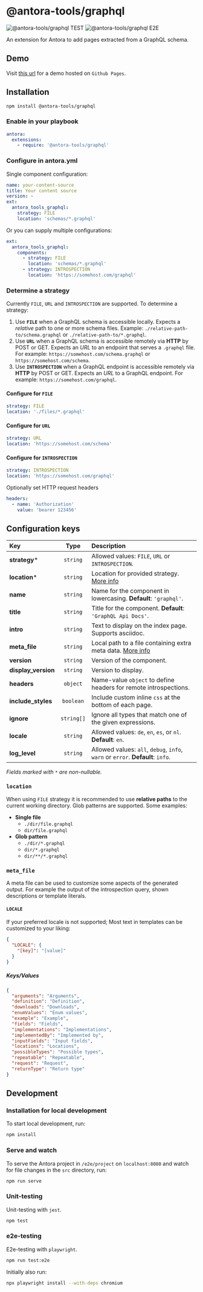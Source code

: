 # @antora-tools/graphql

![@antora-tools/graphql TEST](https://github.com/markopostma/antora-tools/actions/workflows/graphql-test.yml/badge.svg?branch=main)
![@antora-tools/graphql E2E](https://github.com/markopostma/antora-tools/actions/workflows/graphql-e2e.yml/badge.svg?branch=main)

An extension for Antora to add pages extracted from a GraphQL schema.

## Demo

Visit [this url](https://markopostma.github.io/antora-docs/graphql-demo) for a demo hosted on `Github Pages`.

## Installation

```bash
npm install @antora-tools/graphql
```

### Enable in your playbook

```yml
antora:
  extensions:
    - require: '@antora-tools/graphql'
```

### Configure in antora.yml

Single component configuration:

```yml
name: your-content-source
title: Your content source
version: ~
ext:
  antora_tools_graphql:
    strategy: FILE
    location: 'schemas/*.graphql'
```

Or you can supply multiple configurations:

```yml
ext:
  antora_tools_graphql:
    components:
      - strategy: FILE
        location: 'schemas/*.graphql'
      - strategy: INTROSPECTION
        location: 'https://somehost.com/graphql'
```

### Determine a strategy

Currently `FILE`, `URL` and `INTROSPECTION` are supported. To determine a strategy:

1. Use **`FILE`** when a GraphQL schema is accessible locally. Expects a _relative_ path to one or more schema files. Example: `./relative-path-to/schema.graphql` or `./relative-path-to/*.graphql`.
2. Use **`URL`** when a GraphQL schema is accessible remotely via **HTTP** by POST or GET. Expects an _URL_ to an endpoint that serves a `.graphql` file. For example: `https://somehost.com/schema.graphql` or `https://somehost.com/schema`.
3. Use **`INTROSPECTION`** when a GraphQL endpoint is accessible remotely via **HTTP** by POST or GET. Expects an _URL_ to a GraphQL endpoint. For example: `https://somehost.com/graphql`.

#### Configure for `FILE`

```yml
strategy: FILE
location: './files/*.graphql'
```

#### Configure for `URL`

```yml
strategy: URL
location: 'https://somehost.com/schema'
```

#### Configure for `INTROSPECTION`

```yml
strategy: INTROSPECTION
location: 'https://somehost.com/graphql'
```

Optionally set HTTP request headers

```yml
headers:
  - name: 'Authorization'
    value: 'bearer 123456'
```

## Configuration keys

| Key                 |    Type    | Description                                                                     |
| :------------------ | :--------: | :------------------------------------------------------------------------------ |
| **strategy**\*      |  `string`  | Allowed values: `FILE`, `URL` or `INTROSPECTION`.                               |
| **location**\*      |  `string`  | Location for provided strategy. [More info](#location)                          |
| **name**            |  `string`  | Name for the component in lowercasing. **Default**: `'graphql'`.                |
| **title**           |  `string`  | Title for the component. **Default**: `'GraphQL Api Docs'`.                     |
| **intro**           |  `string`  | Text to display on the index page. Supports asciidoc.                           |
| **meta_file**       |  `string`  | Local path to a file containing extra meta data. [More info](#meta_file)        |
| **version**         |  `string`  | Version of the component.                                                       |
| **display_version** |  `string`  | Version to display.                                                             |
| **headers**         |  `object`  | Name-value `object` to define headers for remote introspections.                |
| **include_styles**  | `boolean`  | Include custom inline `css` at the bottom of each page.                         |
| **ignore**          | `string[]` | Ignore all types that match one of the given expressions.                       |
| **locale**          |  `string`  | Allowed values: `de`, `en`, `es`, or `nl`. **Default**: `en`.                   |
| **log_level**       |  `string`  | Allowed values: `all`, `debug`, `info`, `warn` or `error`. **Default**: `info`. |

_Fields marked with `*` are non-nullable._

### `location`

When using `FILE` strategy it is recommended to use **relative paths** to the current working directory. Glob patterns are supported. Some examples:

- **Single file**
  - `./dir/file.graphql`
  - `dir/file.graphql`
- **Glob pattern**
  - `./dir/*.graphql`
  - `dir/*.graphql`
  - `dir/**/*.graphql`

### `meta_file`

A meta file can be used to customize some aspects of the generated output. For example the output of the introspection query, shown descriptions or template literals.

#### `LOCALE`

If your preferred locale is not supported; Most text in templates can be customized to your liking:

```json
{
  "LOCALE": {
    "[key]": "[value]"
  }
}
```

##### Keys/Values

```json
{
  "arguments": "Arguments",
  "definition": "Definition",
  "downloads": "Downloads",
  "enumValues": "Enum values",
  "example": "Example",
  "fields": "Fields",
  "implementations": "Implementations",
  "implementedBy": "Implemented by",
  "inputFields": "Input fields",
  "locations": "Locations",
  "possibleTypes": "Possible types",
  "repeatable": "Repeatable",
  "request": "Request",
  "returnType": "Return type"
}
```

## Development

### Installation for local development

To start local development, run:

```bash
npm install
```

### Serve and watch

To serve the Antora project in `/e2e/project` on `localhost:8080` and watch for file changes in the `src` directory, run:

```bash
npm run serve
```

### Unit-testing

Unit-testing with `jest`.

```bash
npm test
```

### e2e-testing

E2e-testing with `playwright`.

```bash
npm run test:e2e
```

Initially also run:

```bash
npx playwright install --with-deps chromium
```
